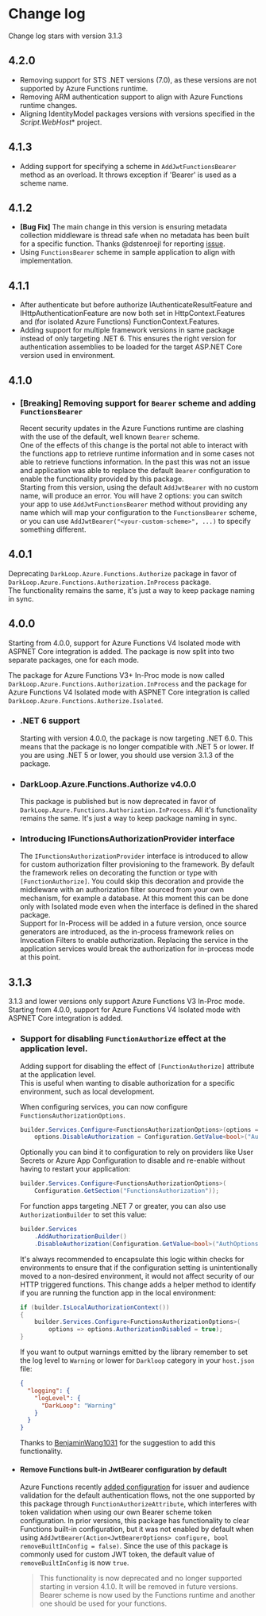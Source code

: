 # Change log
Change log stars with version 3.1.3

## 4.2.0
- Removing support for STS .NET versions (7.0), as these versions are not supported by Azure Functions runtime.
- Removing ARM authentication support to align with Azure Functions runtime changes.
- Aligning IdentityModel packages versions with versions specified in the *Script.WebHost** project.

## 4.1.3
- Adding support for specifying a scheme in `AddJwtFunctionsBearer` method as an overload. It throws exception if 'Bearer' is used as a scheme name.

## 4.1.2
- **[Bug Fix]** The main change in this version is ensuring metadata collection middleware is thread safe when no metadata has been built for a specific function. Thanks @dstenroejl for reporting [issue](https://github.com/dark-loop/functions-authorize/issues/62).
- Using `FunctionsBearer` scheme in sample application to align with implementation.

## 4.1.1
- After authenticate but before authorize IAuthenticateResultFeature and IHttpAuthenticationFeature are now both set in HttpContext.Features and (for isolated Azure Functions) FunctionContext.Features.
- Adding support for multiple framework versions in same package instead of only targeting .NET 6. This ensures the right version for authentication assemblies to be loaded for the target ASP.NET Core version used in environment.

## 4.1.0
- ### [Breaking] Removing support for `Bearer` scheme and adding `FunctionsBearer`
  Recent security updates in the Azure Functions runtime are clashing with the use of the default, well known `Bearer` scheme.<br/>
  One of the effects of this change is the portal not able to interact with the functions app to retrieve runtime information and in some cases not able to retrieve functions information.
  In the past this was not an issue and application was able to replace the default `Bearer` configuration to enable the functionality provided by this package.<br/>
  Starting from this version, using the default `AddJwtBearer` with no custom name, will produce an error. You will have 2 options: you can switch your app to use `AddJwtFunctionsBearer` method without providing any name which will map your configuration to the `FunctionsBearer` scheme, or you can use `AddJwtBearer("<your-custom-scheme>", ...)` to specify something different.

## 4.0.1
Deprecating `DarkLoop.Azure.Functions.Authorize` package in favor of `DarkLoop.Azure.Functions.Authorization.InProcess` package.<br/>
The functionality remains the same, it's just a way to keep package naming in sync.

## 4.0.0
Starting from 4.0.0, support for Azure Functions V4 Isolated mode with ASPNET Core integration is added.
The package is now split into two separate packages, one for each mode. 

The package for Azure Functions V3+ In-Proc mode is now called `DarkLoop.Azure.Functions.Authorization.InProcess` and the package for Azure Functions V4 Isolated mode with ASPNET Core integration is called `DarkLoop.Azure.Functions.Authorize.Isolated`.

- ### .NET 6 support
  Starting with version 4.0.0, the package is now targeting .NET 6.0. This means that the package is no longer compatible with .NET 5 or lower. If you are using .NET 5 or lower, you should use version 3.1.3 of the package.
  
- ### DarkLoop.Azure.Functions.Authorize v4.0.0
  This package is published but is now deprecated in favor of `DarkLoop.Azure.Functions.Authorization.InProcess`. All it's functionality remains the same. It's just a way to keep package naming in sync.

- ### Introducing IFunctionsAuthorizationProvider interface
  The `IFunctionsAuthorizationProvider` interface is introduced to allow for custom authorization filter provisioning to the framework.
  By default the framework relies on decorating the function or type with `[FunctionAuthorize]`. You could skip this decoration and provide the middleware with an authorization filter sourced from your own mechanism, for example a database.
  At this moment this can be done only with Isolated mode even when the interface is defined in the shared package.<br/>
  Support for In-Process will be added in a future version, once source generators are introduced, as the in-process framework relies on Invocation Filters to enable authorization.
  Replacing the service in the application services would break the authorization for in-process mode at this point.

## 3.1.3
3.1.3 and lower versions only support Azure Functions V3 In-Proc mode. Starting from 4.0.0, support for Azure Functions V4 Isolated mode with ASPNET Core integration is added.
- ### Support for disabling `FunctionAuthorize` effect at the application level.
  Adding support for disabling the effect of `[FunctionAuthorize]` attribute at the application level.  
  This is useful when wanting to disable authorization for a specific environment, such as local development.

  When configuring services, you can now configure `FunctionsAuthorizationOptions`.
  ```csharp
  builder.Services.Configure<FunctionsAuthorizationOptions>(options => 
      options.DisableAuthorization = Configuration.GetValue<bool>("AuthOptions:DisableAuthorization"));
  ```

  Optionally you can bind it to configuration to rely on providers like User Secrets or Azure App Configuration to disable and re-enable without having to restart your application:
  ```csharp
  builder.Services.Configure<FunctionsAuthorizationOptions>(
      Configuration.GetSection("FunctionsAuthorization"));
  ```

  For function apps targeting .NET 7 or greater, you can also use `AuthorizationBuilder` to set this value:
  ```csharp
  builder.Services
      .AddAuthorizationBuilder()
      .DisableAuthorization(Configuration.GetValue<bool>("AuthOptions:DisableAuthorization"));
  ```

  It's always recommended to encapsulate this logic within checks for environments to ensure that if the configuration setting is unintentionally moved to a non-desired environment, it would not affect security of our HTTP triggered functions. This change adds a helper method to identify if you are running the function app in the local environment:
  ```csharp
  if (builder.IsLocalAuthorizationContext())
  {
      builder.Services.Configure<FunctionsAuthorizationOptions>(
          options => options.AuthorizationDisabled = true);
  }
  ```

  If you want to output warnings emitted by the library remember to set the log level to `Warning` or lower for `Darkloop` category in your `host.json` file:

  ```json
  {
    "logging": {
      "logLevel": {
        "DarkLoop": "Warning"
      }
    }
  }
  ```
  
  Thanks to [BenjaminWang1031](https://github.com/BenjaminWang1031) for the suggestion to add this functionality.

- #### Remove Functions bult-in JwtBearer configuration by default
  Azure Functions recently [added configuration](https://github.com/Azure/azure-functions-host/pull/9678) for issuer and audience validation for the default authentication flows, not the one supported by this package through `FunctionAuthorizeAttribute`, which interferes with token validation when using our own Bearer scheme token configuration.
  In prior versions, this package has functionality to clear Functions built-in configuration, but it was not enabled by default when using `AddJwtBearer(Action<JwtBearerOptions> configure, bool removeBuiltInConfig = false)`. Since the use of this package is commonly used for custom JWT token, the default value of `removeBuiltInConfig` is now `true`.
  > This functionality is now deprecated and no longer supported starting in version 4.1.0. It will be removed in future versions.
  > Bearer scheme is now used by the Functions runtime and another one should be used for your functions.